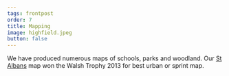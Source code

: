 ```yaml
---
tags: frontpost
order: 7
title: Mapping
image: highfield.jpeg
button: false
---
```


We have produced numerous maps of schools, parks and woodland. Our <a href="https://www.happyherts.routegadget.co.uk/rg2/#122">St Albans</a> map won the Walsh Trophy 2013 for best urban or sprint map.
